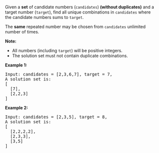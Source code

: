 <p>Given a <strong>set</strong> of candidate numbers (<code>candidates</code>) <strong>(without duplicates)</strong> and a target number (<code>target</code>), find all unique combinations in <code>candidates</code>&nbsp;where the candidate numbers sums to <code>target</code>.</p>

<p>The <strong>same</strong> repeated number may be chosen from <code>candidates</code>&nbsp;unlimited number of times.</p>

<p><strong>Note:</strong></p>

<ul>
	<li>All numbers (including <code>target</code>) will be positive integers.</li>
	<li>The solution set must not contain duplicate combinations.</li>
</ul>

<p><strong>Example 1:</strong></p>

<pre>Input: candidates = [2,3,6,7], target = 7,
A solution set is:
[
  [7],
  [2,2,3]
]
</pre>

<p><strong>Example 2:</strong></p>

<pre>Input: candidates = [2,3,5], target = 8,
A solution set is:
[
&nbsp; [2,2,2,2],
&nbsp; [2,3,3],
&nbsp; [3,5]
]
</pre>

